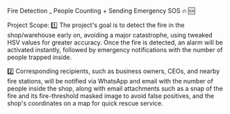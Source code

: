 Fire Detection _ People Counting + Sending Emergency SOS 🔥 🆘 

Project Scope:
1️⃣  The project's goal is to detect the fire in the shop/warehouse early on, avoiding a major catastrophe, using tweaked HSV values for greater accuracy. Once the fire is detected, an alarm will be activated instantly, followed by emergency notifications with the number of people trapped inside.

2️⃣  Corresponding recipients, such as business owners, CEOs, and nearby fire stations, will be notified via WhatsApp and email with the number of people inside the shop, along with email attachments such as a snap of the fire and its fire-threshold masked image to avoid false positives, and the shop's coordinates on a map for quick rescue service.
